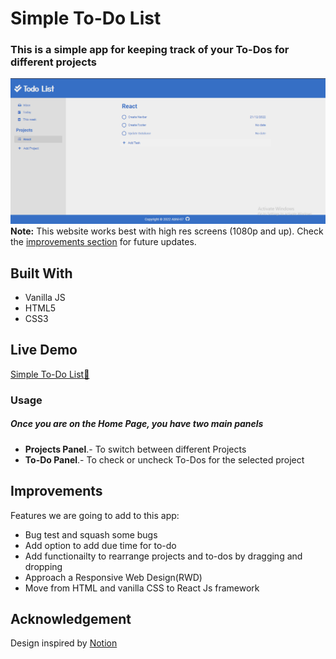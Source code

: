 # Simple To-Do List

### This is a simple app for keeping track of your To-Dos for different projects

<!-- <div align="center"><img src="https://user-images.githubusercontent.com/57453561/100431710-8b110500-30be-11eb-8bd5-efa47196d808.png" alt="image" width="900" /></div> -->

![Screenshot](./dist/images/Odin_TodoList.png)
**Note:** This website works best with high res screens (1080p and up). Check the [improvements section](#improvements) for future updates.


## Built With 

- Vanilla JS
- HTML5
- CSS3

## Live Demo

[Simple To-Do List:bookmark_tabs:](https://github.com/Abhii-07/Odin/tree/master/Javascript-Course/OOP_Principles/Project_TodoListBasic)



### Usage

##### Once you are on the Home Page, you have two main panels
- **Projects Panel**.- To switch between different Projects
- **To-Do Panel**.- To check or uncheck To-Dos for the selected project


## Improvements

Features we are going to add to this app:
- Bug test and squash some bugs
- Add option to add due time for to-do
- Add functionailty to rearrange projects and to-dos by dragging and dropping
- Approach a Responsive Web Design(RWD)
- Move from HTML and vanilla CSS to React Js framework

## Acknowledgement

Design inspired by [Notion](https://notion.so/)

